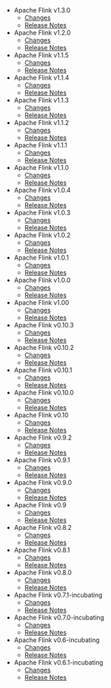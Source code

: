 
<!---
# Licensed to the Apache Software Foundation (ASF) under one
# or more contributor license agreements.  See the NOTICE file
# distributed with this work for additional information
# regarding copyright ownership.  The ASF licenses this file
# to you under the Apache License, Version 2.0 (the
# "License"); you may not use this file except in compliance
# with the License.  You may obtain a copy of the License at
#
#     http://www.apache.org/licenses/LICENSE-2.0
#
# Unless required by applicable law or agreed to in writing, software
# distributed under the License is distributed on an "AS IS" BASIS,
# WITHOUT WARRANTIES OR CONDITIONS OF ANY KIND, either express or implied.
# See the License for the specific language governing permissions and
# limitations under the License.
-->
* Apache Flink v1.3.0
    * [Changes](1.3.0/CHANGES.1.3.0.html)
    * [Release Notes](1.3.0/RELEASENOTES.1.3.0.html)
* Apache Flink v1.2.0
    * [Changes](1.2.0/CHANGES.1.2.0.html)
    * [Release Notes](1.2.0/RELEASENOTES.1.2.0.html)
* Apache Flink v1.1.5
    * [Changes](1.1.5/CHANGES.1.1.5.html)
    * [Release Notes](1.1.5/RELEASENOTES.1.1.5.html)
* Apache Flink v1.1.4
    * [Changes](1.1.4/CHANGES.1.1.4.html)
    * [Release Notes](1.1.4/RELEASENOTES.1.1.4.html)
* Apache Flink v1.1.3
    * [Changes](1.1.3/CHANGES.1.1.3.html)
    * [Release Notes](1.1.3/RELEASENOTES.1.1.3.html)
* Apache Flink v1.1.2
    * [Changes](1.1.2/CHANGES.1.1.2.html)
    * [Release Notes](1.1.2/RELEASENOTES.1.1.2.html)
* Apache Flink v1.1.1
    * [Changes](1.1.1/CHANGES.1.1.1.html)
    * [Release Notes](1.1.1/RELEASENOTES.1.1.1.html)
* Apache Flink v1.1.0
    * [Changes](1.1.0/CHANGES.1.1.0.html)
    * [Release Notes](1.1.0/RELEASENOTES.1.1.0.html)
* Apache Flink v1.0.4
    * [Changes](1.0.4/CHANGES.1.0.4.html)
    * [Release Notes](1.0.4/RELEASENOTES.1.0.4.html)
* Apache Flink v1.0.3
    * [Changes](1.0.3/CHANGES.1.0.3.html)
    * [Release Notes](1.0.3/RELEASENOTES.1.0.3.html)
* Apache Flink v1.0.2
    * [Changes](1.0.2/CHANGES.1.0.2.html)
    * [Release Notes](1.0.2/RELEASENOTES.1.0.2.html)
* Apache Flink v1.0.1
    * [Changes](1.0.1/CHANGES.1.0.1.html)
    * [Release Notes](1.0.1/RELEASENOTES.1.0.1.html)
* Apache Flink v1.0.0
    * [Changes](1.0.0/CHANGES.1.0.0.html)
    * [Release Notes](1.0.0/RELEASENOTES.1.0.0.html)
* Apache Flink v1.00
    * [Changes](1.00/CHANGES.1.00.html)
    * [Release Notes](1.00/RELEASENOTES.1.00.html)
* Apache Flink v0.10.3
    * [Changes](0.10.3/CHANGES.0.10.3.html)
    * [Release Notes](0.10.3/RELEASENOTES.0.10.3.html)
* Apache Flink v0.10.2
    * [Changes](0.10.2/CHANGES.0.10.2.html)
    * [Release Notes](0.10.2/RELEASENOTES.0.10.2.html)
* Apache Flink v0.10.1
    * [Changes](0.10.1/CHANGES.0.10.1.html)
    * [Release Notes](0.10.1/RELEASENOTES.0.10.1.html)
* Apache Flink v0.10.0
    * [Changes](0.10.0/CHANGES.0.10.0.html)
    * [Release Notes](0.10.0/RELEASENOTES.0.10.0.html)
* Apache Flink v0.10
    * [Changes](0.10/CHANGES.0.10.html)
    * [Release Notes](0.10/RELEASENOTES.0.10.html)
* Apache Flink v0.9.2
    * [Changes](0.9.2/CHANGES.0.9.2.html)
    * [Release Notes](0.9.2/RELEASENOTES.0.9.2.html)
* Apache Flink v0.9.1
    * [Changes](0.9.1/CHANGES.0.9.1.html)
    * [Release Notes](0.9.1/RELEASENOTES.0.9.1.html)
* Apache Flink v0.9.0
    * [Changes](0.9.0/CHANGES.0.9.0.html)
    * [Release Notes](0.9.0/RELEASENOTES.0.9.0.html)
* Apache Flink v0.9
    * [Changes](0.9/CHANGES.0.9.html)
    * [Release Notes](0.9/RELEASENOTES.0.9.html)
* Apache Flink v0.8.2
    * [Changes](0.8.2/CHANGES.0.8.2.html)
    * [Release Notes](0.8.2/RELEASENOTES.0.8.2.html)
* Apache Flink v0.8.1
    * [Changes](0.8.1/CHANGES.0.8.1.html)
    * [Release Notes](0.8.1/RELEASENOTES.0.8.1.html)
* Apache Flink v0.8.0
    * [Changes](0.8.0/CHANGES.0.8.0.html)
    * [Release Notes](0.8.0/RELEASENOTES.0.8.0.html)
* Apache Flink v0.7.1-incubating
    * [Changes](0.7.1-incubating/CHANGES.0.7.1-incubating.html)
    * [Release Notes](0.7.1-incubating/RELEASENOTES.0.7.1-incubating.html)
* Apache Flink v0.7.0-incubating
    * [Changes](0.7.0-incubating/CHANGES.0.7.0-incubating.html)
    * [Release Notes](0.7.0-incubating/RELEASENOTES.0.7.0-incubating.html)
* Apache Flink v0.6-incubating
    * [Changes](0.6-incubating/CHANGES.0.6-incubating.html)
    * [Release Notes](0.6-incubating/RELEASENOTES.0.6-incubating.html)
* Apache Flink v0.6.1-incubating
    * [Changes](0.6.1-incubating/CHANGES.0.6.1-incubating.html)
    * [Release Notes](0.6.1-incubating/RELEASENOTES.0.6.1-incubating.html)
